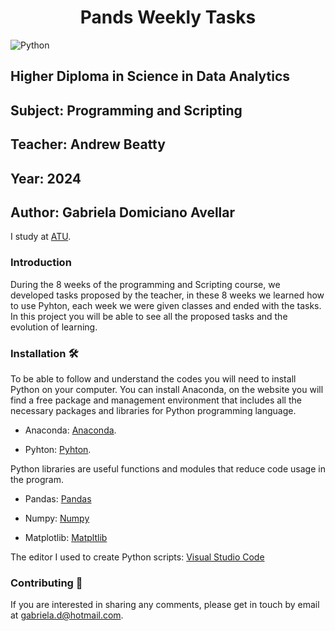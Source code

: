 <h1 align="center"> Pands Weekly Tasks </h1>

![Python](https://engenharia360.com/wp-content/uploads/2019/04/python-engenharia360-3-1024x512.png)

## Higher Diploma in Science in Data Analytics
## Subject: Programming and Scripting
## Teacher: Andrew Beatty
## Year: 2024
## Author: Gabriela Domiciano Avellar 

I study at [ATU](https://www.atu.ie).

### Introduction
During the 8 weeks of the programming and Scripting course, we developed tasks proposed by the teacher, in these 8 weeks we learned how to use Pyhton, each week we were given classes and ended with the tasks. In this project you will be able to see all the proposed tasks and the evolution of learning.

### Installation 🛠️
To be able to follow and understand the codes you will need to install Python on your computer.
You can install Anaconda, on the website you will find a free package and management environment that includes all the necessary packages and libraries for Python programming language.


 - Anaconda: [Anaconda](https://www.anaconda.com).

 - Pyhton: [Pyhton](https://www.python.org).

Python libraries are useful functions and modules that reduce code usage in the program.

- Pandas: [Pandas](https://pandas.pydata.org)

- Numpy: [Numpy](https://numpy.org)

- Matplotlib: [Matpltlib](https://matplotlib.org)

The editor I used to create Python scripts: [Visual Studio Code](https://code.visualstudio.com)

### Contributing 💬
If you are interested in sharing any comments, please get in touch by email at gabriela.d@hotmail.com.


